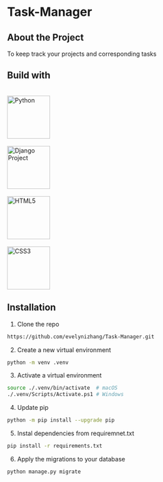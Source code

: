 # Task-Manager


## About the Project

To keep track your projects and corresponding tasks

## Build with
<br><img src="https://edent.github.io/SuperTinyIcons/images/svg/python.svg" width="100" title="Python"><br>
<br><img src="https://edent.github.io/SuperTinyIcons/images/svg/djangoproject.svg" width="100" title="Django Project"><br>
<br><img src="https://edent.github.io/SuperTinyIcons/images/svg/html5.svg" width="100" title="HTML5"><br>
<br><img src="https://edent.github.io/SuperTinyIcons/images/svg/css3.svg" width="100" title="CSS3"><br>

## Installation
1. Clone the repo
```sh
https://github.com/evelynizhang/Task-Manager.git
```
2. Create a new virtual environment
```sh
python -m venv .venv
```
3. Activate a virtual environment
```sh
source ./.venv/bin/activate  # macOS
./.venv/Scripts/Activate.ps1 # Windows
```
4. Update pip
```sh
python -m pip install --upgrade pip
```
5. Instal dependencies from requiremnet.txt
```sh
pip install -r requirements.txt
```
6. Apply the migrations to your database
```sh
python manage.py migrate
```

